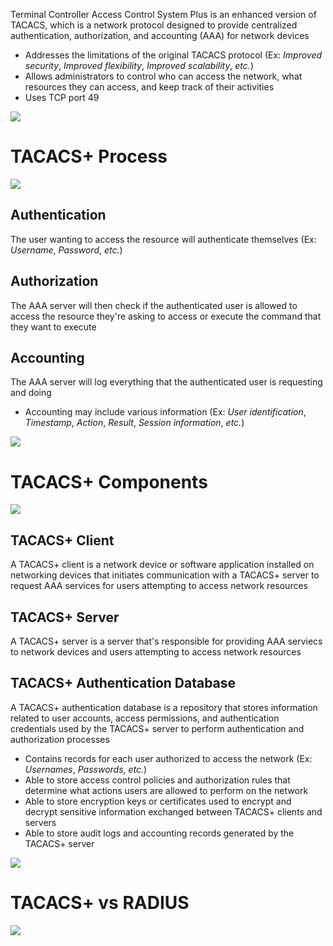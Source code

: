 Terminal Controller Access Control System Plus is an enhanced version of TACACS, which is a network protocol designed to provide centralized authentication, authorization, and accounting (AAA) for network devices 

* Addresses the limitations of the original TACACS protocol (Ex: *Improved security*, *Improved flexibility*, *Improved scalability*, *etc.*)
* Allows administrators to control who can access the network, what resources they can access, and keep track of their activities
* Uses TCP port 49

![](https://github.com/JonmarCorpuz/SecondBrain/blob/main/Assets/Whitespace.png)

# TACACS+ Process

![](https://github.com/JonmarCorpuz/SecondBrain/blob/main/Assets/dfbhbhdhvdhlvdsdhvdhvdsvhk.jpg)

## Authentication

The user wanting to access the resource will authenticate themselves (Ex: *Username*, *Password*, *etc.*)

## Authorization

The AAA server will then check if the authenticated user is allowed to access the resource they're asking to access or execute the command that they want to execute

## Accounting

The AAA server will log everything that the authenticated user is requesting and doing

* Accounting may include various information (Ex: *User identification*, *Timestamp*, *Action*, *Result*, *Session information*, *etc.*)

![](https://github.com/JonmarCorpuz/SecondBrain/blob/main/Assets/Whitespace.png)

# TACACS+ Components

![](https://github.com/JonmarCorpuz/SecondBrain/blob/main/Assets/nndjogdsgonsingig0ni0gnn0rg.jpg)

## TACACS+ Client

A TACACS+ client is a network device or software application installed on networking devices that initiates communication with a TACACS+ server to request AAA services for users attempting to access network resources

## TACACS+ Server

A TACACS+ server is a server that's responsible for providing AAA serviecs to network devices and users attempting to access network resources

## TACACS+ Authentication Database

A TACACS+ authentication database is a repository that stores information related to user accounts, access permissions, and authentication credentials used by the TACACS+ server to perform authentication and authorization processes

* Contains records for each user authorized to access the network (Ex: *Usernames*, *Passwords*, *etc.*)
* Able to store access control policies and authorization rules that determine what actions users are allowed to perform on the network
* Able to store encryption keys or certificates used to encrypt and decrypt sensitive information exchanged between TACACS+ clients and servers
* Able to store audit logs and accounting records generated by the TACACS+ server

![](https://github.com/JonmarCorpuz/SecondBrain/blob/main/Assets/Whitespace.png)

# TACACS+ vs RADIUS

![](https://github.com/JonmarCorpuz/SecondBrain/blob/main/Assets/dnogfnodsnknkpnkpvds.png)
